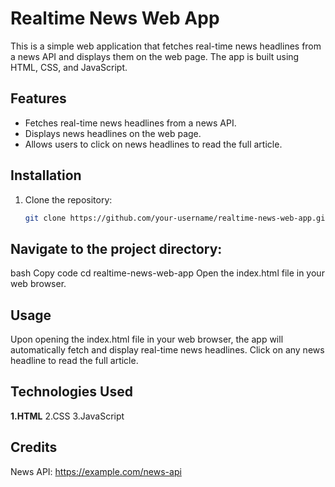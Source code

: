 # Realtime News Web App

This is a simple web application that fetches real-time news headlines from a news API and displays them on the web page. The app is built using HTML, CSS, and JavaScript.

## Features

- Fetches real-time news headlines from a news API.
- Displays news headlines on the web page.
- Allows users to click on news headlines to read the full article.

## Installation

1. Clone the repository:
   ```bash
   git clone https://github.com/your-username/realtime-news-web-app.git

## Navigate to the project directory:

bash
Copy code
cd realtime-news-web-app
Open the index.html file in your web browser.

## Usage
Upon opening the index.html file in your web browser, the app will automatically fetch and display real-time news headlines.
Click on any news headline to read the full article.

## Technologies Used
**1.HTML**
2.CSS
3.JavaScript
## Credits
News API: https://example.com/news-api